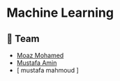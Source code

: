 # Machine Learning
## 👥 Team
- [Moaz Mohamed](https://github.com/moazmohamed20)
- [Mustafa Amin](https://github.com/MustafaAmin6060)
- [ mustafa mahmoud ]
